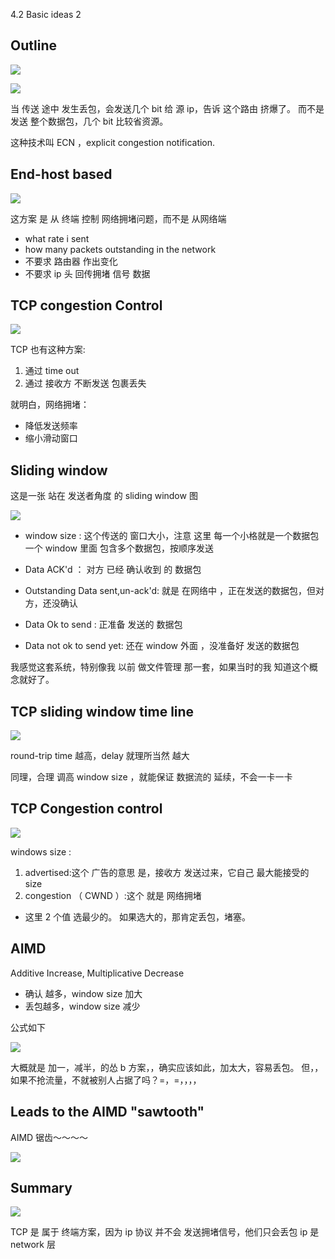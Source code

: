 4.2 Basic ideas 2

## Outline

![](./4.2%20Basic%20ideas%202_0.png)

![](./4.2%20Basic%20ideas%202_1.png)

当 传送 途中 发生丢包，会发送几个 bit 给 源 ip，告诉 这个路由 挤爆了。
而不是 发送 整个数据包，几个 bit 比较省资源。

这种技术叫 ECN ，explicit congestion notification.

## End-host based

![](./4.2%20Basic%20ideas%202_4.png)

这方案 是 从 终端 控制 网络拥堵问题，而不是 从网络端

- what rate i sent
- how many packets outstanding in the network
- 不要求 路由器 作出变化
- 不要求 ip 头 回传拥堵 信号 数据

## TCP congestion Control

![](./4.2%20Basic%20ideas%202_5.png)

TCP 也有这种方案:

1. 通过 time out
2. 通过 接收方 不断发送 包裹丢失

就明白，网络拥堵：

- 降低发送频率
- 缩小滑动窗口

## Sliding window

这是一张 站在 发送者角度 的 sliding window 图

![](./4.2%20Basic%20ideas%202_3.png)

- window size : 这个传送的 窗口大小，注意 这里 每一个小格就是一个数据包
  一个 window 里面 包含多个数据包，按顺序发送

- Data ACK'd ： 对方 已经 确认收到 的 数据包

- Outstanding Data sent,un-ack'd: 就是 在网络中 ，正在发送的数据包，但对方，还没确认

- Data Ok to send : 正准备 发送的 数据包

- Data not ok to send yet: 还在 window 外面 ，没准备好 发送的数据包

我感觉这套系统，特别像我 以前 做文件管理 那一套，如果当时的我 知道这个概念就好了。

## TCP sliding window time line

![](./4.2%20Basic%20ideas%202_6.png)

round-trip time 越高，delay 就理所当然 越大

同理，合理 调高 window size ，就能保证 数据流的 延续，不会一卡一卡

## TCP Congestion control

![](./4.2%20Basic%20ideas%202_7.png)

windows size :

1. advertised:这个 广告的意思 是，接收方 发送过来，它自己 最大能接受的 size
2. congestion （ CWND ）:这个 就是 网络拥堵

- 这里 2 个值 选最少的。 如果选大的，那肯定丢包，堵塞。

## AIMD

Additive Increase, Multiplicative Decrease

- 确认 越多，window size 加大
- 丢包越多，window size 减少

公式如下

![](./4.2%20Basic%20ideas%202_8.png)

大概就是 加一，减半，的怂 b 方案，，确实应该如此，加太大，容易丢包。
但，，如果不抢流量，不就被别人占据了吗？=，=，，，，

## Leads to the AIMD "sawtooth"

AIMD 锯齿～～～～

![](./4.2%20Basic%20ideas%202_9.png)

## Summary

![](./4.2%20Basic%20ideas%202_10.png)

TCP 是 属于 终端方案，因为 ip 协议 并不会 发送拥堵信号，他们只会丢包
ip 是 network 层

